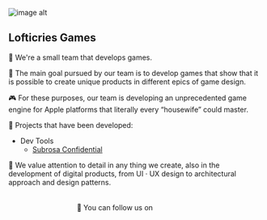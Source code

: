 ![image alt](https://github.com/Lofticries-Games/Resources/blob/release/Images/Greetings.png)

## Lofticries Games

👋 We're a small team that develops games.

🎯 The main goal pursued by our team is to develop games that show that it is possible to create unique products in different epics of game design.

🎮 For these purposes, our team is developing an unprecedented game engine for Apple platforms that literally every “housewife” could master.

👔 Projects that have been developed:
* Dev Tools
  * [Subrosa Confidential](https://github.com/Lofticries-Games/SubrosaKit)
<!--* Games
  * Game 1 -->
  
🌃 We value attention to detail in any thing we create, also in the development of digital products, from UI · UX design to architectural approach and design patterns.

<br>

<div align="center">
    💬 You can follow us on
    &nbsp
    <a href="https://t.me/+gWVGV_CWdHBiYzVi"><img src="https://github.com/Lofticries-Games/Resources/blob/release/Logos/Telegram/Telegram.png" width="16" height="16"></a>
    &nbsp
    <a href="https://www.instagram.com/lofticriesgames?igsh=a2MwZzl6Nmh3dGly&utm_source=qr"><img src="https://github.com/Lofticries-Games/Resources/blob/release/Logos/Instagram/Instagram.png" width="16" height="16"></a>
    &nbsp
    <a href=""><img src="https://github.com/Lofticries-Games/Resources/blob/release/Logos/X · Twitter/Twitter.png" width="16" height="16"></a>
</div>
